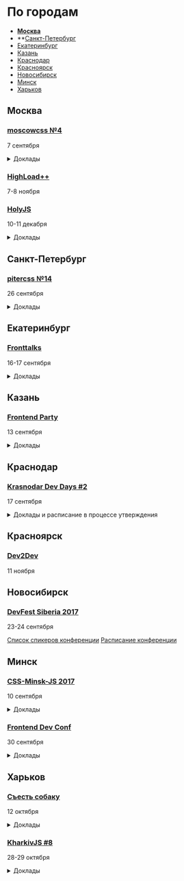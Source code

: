 # По городам

- **[Москва](#Москва)**
- **[Санкт-Петербург](#Санкт-Петербург)
- [Екатеринбург](#Екатеринбург)
- [Казань](#Казань)
- [Краснодар](#Краснодар)
- [Красноярск](#Красноярск)
- [Новосибирск](#Новосибирск)
- [Минск](#Минск)
- [Харьков](#Харьков)

## Москва

### [moscowcss №4](https://www.facebook.com/cssmoscow)

7 сентября 

<details>
  <summary>Доклады</summary>

  - «Обратная сторона UI Kit», Максим Панов
  - «CSS и HTML — это язык программирования», Алексей Охрименко
  - «Пишем игры без JS», Леонид Лебедев

</details>

### [HighLoad++](http://www.highload.ru/)

7-8 ноября

### [HolyJS](https://holyjs-moscow.ru/)

10-11 декабря

<details>
  <summary>Доклады</summary>
  
  - «The Post JavaScript Apocalypse», Douglas Crockford
  - «Managing Asynchronicity with RQ», Douglas Crockford
  - «New Adventures in Responsive Web Design», Виталий Фридман
  - «Big Bang Redesign: Smashing Magazine’s 2017 Relaunch, a Case Study», Виталий Фридман
  - «Better, faster, stronger — getting more from the web platform», Martin Splitt
  - «/Reg(exp){2}lained/: Demystifying Regular Expressions», Lea Verou
  - «Bending time with Schedulers and RxJS 5», Gerard Sans
  - «HyperDB — a scalable key-value store», Mathias Buus Madsen
  - «Testing serverless applications», Slobodan Stojanovic

</details>

<!--
 -->
## Санкт-Петербург

### [pitercss №14](https://pitercss.timepad.ru/event/564590/)

26 сентября

<details>
  <summary>Доклады</summary>

  - «А что, если мы долетим и там будет всё?», Серёжа Попов

</details>

<!-- 
 -->
## Екатеринбург

### [Fronttalks](http://fronttalks.ru)

16-17 сентября

<details>
  <summary>Доклады</summary>

- «Lessons from the field: bringing digital products to emerging markets», Ally Long
- «Clientside optimization for mobile devices», Иван Карев
- «Watch your back, Browser! You're being observed», Stefan Judis
- «Inner structure of webpack bundle», Алексей Иванов, Evil Martians
- «8 1/2 things about serverless (with Node.js)», Slobodan Stojanović
- «Time estimation: short cookbook for developers», Александра Шинкевич
- «Inhuman UI», Вадим Макеев
- «Rendering performance inside out», Martin Splitt

</details>

<!-- 
 -->
 ## Казань

 ### [Frontend Party](https://events.yandex.ru/events/meetings/13-sep-2017/)

13 сентября

<details>
  <summary>Доклады</summary>

  - «ESLint: пятиминутка рекламы», Михаил Трошев
  - «Знакомство с GraphQL», Сергей Савельев

</details>

<!-- 
 -->
## Краснодар

### [Krasnodar Dev Days #2](https://krddevdays.timepad.ru/event/512166/)

17 сентября

<details>
  <summary>Доклады и расписание в процессе утверждения</summary>

  - «Nuxt.js — фреймворк для приложений на Vue.js», Андрей Солодовников
  - «Построение высокопроизводительного отказоустойчивого хранилища для Big Data и Stateful сервисов», Евгений Хашин
  - «Тест Джоэла Спольски. 20 лет спустя. Наши дни», Иван Муратов
  - «get git», Александр Иванов
  - «Кросс-функциональные команды и самоорганизация в основе Agile», Денис Сальников
  - «Realm vs CoreData», Ник Ков
  - «Зачем мне Python?», Виктор Тыщенко
  - «WinDbg & Co.: отладка.Net приложений», Павел Колмаков
  - «Безбажный код. Опыт борьбы с ошибками в большой компании», Алексей Светлицкий
  - «React: ecosystem & future», Марк Ланговой

</details>

<!-- 
 -->
## Красноярск

### [Dev2Dev](http://dev2dev.ru/)

11 ноября

<!-- 
 -->
## Новосибирск

### [DevFest Siberia 2017](http://it-events.com/events/9055)

23-24 сентября

  [Список спикеров конференции](https://gdg-siberia.com/speakers/)
  [Расписание конференции](https://gdg-siberia.com/schedule/)

<!-- 
 -->
## Минск 

### [CSS-Minsk-JS 2017](http://css-minsk-js.by)

10 сентября

<details>
  <summary>Доклады</summary>

  - «Why Fast Matters», Harry Roberts
  - «Designed for Inclusion: Writing CSS with Accessibility in Mind», Manuel Matuzovic
  - «I18N – you're doing it wrong!.. probably...», Aleksey Okhrimenko
  - «Clever, stop being so», Hugo Giraudel
  - «Playful webcam», Zarema Khalilova
  - «Breaking the norm with CSS», Aga Naplocha
  - «Inner structure of webpack bundle», Alexey Ivanov
  - «Anything is possible», Yuriy Artyukh
  - «Client and server need to talk», Nikita Prokopov
  - «CSS Grid and the magic of creative layouts», Eva Lettner
  - «The Truth Is Out There... Monitoring Your Isomorphic Application», Robert Haritonov
  - « Web Fonts are ▢▢▢ Rocket Science», Zach Leatherman
  - «WebVR: The next frontier», Martin Splitt
  - «CSS Houdini: From CSS Custom Properties to JavaScript Worklets and back», Serg Hospodarets

</details>

### [Frontend Dev Conf](https://fdconf.by/ru/)

30 сентября

<details>
  <summary>Доклады</summary>

  - «Bring WEB to the game client», Maxim Schepelin (Wargaming)
  - «The rise of Javascript Robotics», Markus Leutwyler
  - «Workshop: Build your own JavaScript powered Robot», Markus Leutwyler
  - «A deep dive into the web-audio API», Sam Bellen
  - «Handling GraphQL with React and Apollo», Radoslav Stankov
  - «Accessibility as Performance», Estelle Weyl
  - «Квант изменения. Реактивные реакции на React», Антон Киршанов
  - «8 1/2 things about serverless», Slobodan Stojanovic
  - «Почему мне зашел PWA?», Тимофей Лавренюк
  - «Feedback first», Ilya Birman
  - «Создаём виртуальный тур», Игорь Еростенко
  - «Юнит тестирование для ленивых», Владимир Дашукевич
  - «The Compiler & You — Pleasant PureScript», Christoph Hegemann

</details>

<!-- 
 -->
## Харьков

### [Съесть собаку](https://eatdog.com.ua/#poster)

12 октября

<details>
  <summary>Доклады</summary>
  
  - «Большие проекты, архитектура и фреймворки», Александр Макаров
  - «Microservices in a wild», Иван Мосев

</details>

### [KharkivJS #8](http://kharkivjs.org/)

28-29 октября

<details>
  <summary>Доклады</summary>
  
  - «Effortless Serverless», Aleksandar Simovic
  - «How to hack a node app», Asim Hussain
  - «Pixel shaders for Web developers», Denis Radin
  - «А что если мы долетим и там будет всё?», Max Popov
  - «Async programming with JavaScript and Node.js», Timur Shemsedinov
  - «Your last desperate attempt at AngularJS migration», Asim Hussain
  - «Groupware Systems for fun and profit CRDT, OT, Offline», Max Klymyshyn
  - «Async exception handling or when something goes wrong», Nick Lototskiy
  - «How to be a 10x JavaScript developer», Vladimir Polyakov
  - «Web VR», Denys Dovhan
  - «Софт скилы», Yuzva Maksim
  - «Тайны зеленого замочка», Vladimir Dashukevich
  - «Vue: business-first», Vitalii Ratyshnyi

</details>